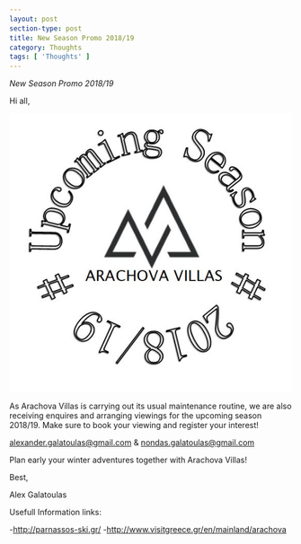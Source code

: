 ```yaml
---
layout: post
section-type: post
title: New Season Promo 2018/19
category: Thoughts
tags: [ 'Thoughts' ]
---
```


_New Season Promo 2018/19_

Hi all,

![misc](/img/newseason18.JPG )

As Arachova Villas is carrying out its usual maintenance routine, we are also receiving enquires and arranging viewings for the upcoming season 2018/19. Make sure to book your viewing and register your interest!

alexander.galatoulas@gmail.com    &    nondas.galatoulas@gmail.com

Plan early your winter adventures together with Arachova Villas!


Best,

Alex Galatoulas







Usefull Information links:

-http://parnassos-ski.gr/
-http://www.visitgreece.gr/en/mainland/arachova
